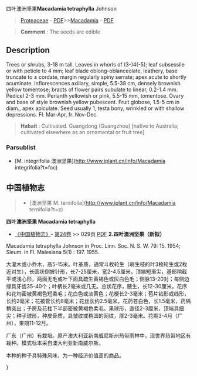 四叶澳洲坚果**Macadamia tetraphylla** Johnson

> [Proteaceae](http://www.iplant.cn/info/Proteaceae?t=foc) - [PDF](http://www.iplant.cn/foc/pdf/Proteaceae.pdf)>>[Macadamia](http://www.iplant.cn/info/Macadamia?t=foc) - [PDF](http://www.iplant.cn/foc/pdf/Macadamia.pdf)


> **Comment** : 
> The seeds are edible

## Description

Trees or shrubs, 3-18 m tall. Leaves in whorls of (3-)4(-5); leaf subsessile or with petiole to 4 mm; leaf blade oblong-oblanceolate, leathery, base truncate to ± cordate, margin regularly spiny serrate; apex acute to shortly acuminate. Inflorescences axillary, simple, 5.5-38 cm, densely brownish yellow tomentose; bracts of flower pairs subulate to linear, 0.2-1.4 mm. Pedicel 2-3 mm. Perianth yellowish or pink, 5.5-15 mm, tomentose. Ovary and base of style brownish yellow pubescent. Fruit globose, 1.5-5 cm in diam., apex apiculate. Seed usually 1, testa bony, wrinkled or with shallow depressions. Fl. Mar-Apr, fr. Nov-Dec.


> **Habait** : 
> Cultivated. Guangdong (Guangzhou) [native to Australia; cultivated elsewhere as an ornamental or fruit tree].

### Parsublist

* [M.  integrifolia  澳洲坚果](http://www.iplant.cn/info/Macadamia integrifolia?t=foc)

## 中国植物志

> * [澳洲坚果  M.  ternifolia](http://www.iplant.cn/info/Macadamia ternifolia?t=z)


**四叶澳洲坚果 Macadamia tetraphylla**

* [《中国植物志》](http://www.iplant.cn/frps)- [第24卷](http://www.iplant.cn/frps/vol/24) >> 029页 [PDF](http://www.iplant.cn/frps/pdf/24/029.pdf)
**2.四叶澳洲坚果（新拟）**

Macadamia tetraphylla Johnson in Proc. Linn. Soc. N. S. W. 79: 15. 1954; Sleum. in Fl. Malesiana 5(1) : 197. 1955.

大灌木或小乔木，高5-15米。叶革质，通常斗枚轮生（萌生枝的叶3枚轮生或2枚近对生），长圆状倒披针形，长7-25厘米，宽2-4.5厘米，顶端短渐尖，基部稍截平或浅心形，两面无毛或叶下面具疏生黄褐色或灰白色毛；侧脉13-20对；每侧边缘具牙齿35-40个；叶柄长2毫米或几无。总状花序，腋生，长12-30厘米，花序和花均密被黄褐色短柔毛；花白色或淡黄色；花梗长2-3毫米；苞片钻形或线形，长约2毫米；花被管长约8毫米；花丝长约2.5毫米，花药苍白色，长1.5毫米，药隔稍突出；子房及花柱下半部密被黄褐色柔毛。果球形，直径2-3厘米，顶端具细尖；种子球形，种皮骨质，具皱纹或稍凹的网纹，厚2-3毫米。花期3-4月（广州），果期11-12月。

广东（广州）有栽培。原产澳大利亚新南威尼斯州热带雨林中，现世界热带地区有栽种。模式标本采自澳大利亚新南威尔斯。

本种的种子具特殊风味，为一种经济价值高的商品。

}